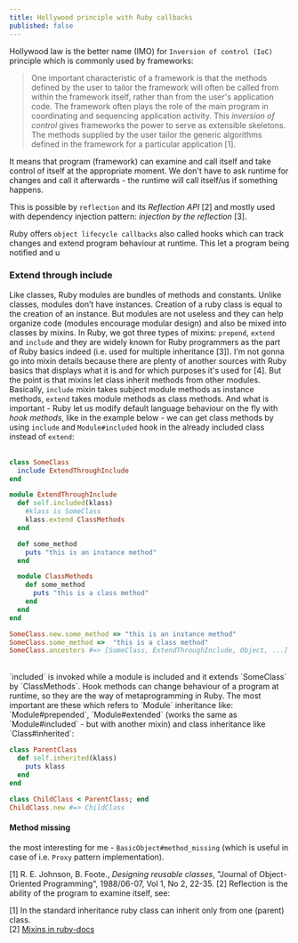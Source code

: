 ```yaml
---
title: Hollywood principle with Ruby callbacks
published: false
---
```



Hollywood law is the better name (IMO) for `Inversion of control (IoC)` principle which is commonly used by frameworks: 

> One important characteristic of a framework is that the methods defined by the user to tailor the framework will
 often be called from within the framework itself, rather than from the user's application code. The framework often 
 plays the role of the main program in coordinating and sequencing application activity. This _inversion of control_ 
 gives frameworks the power to serve as extensible skeletons. The methods supplied by the user tailor the generic
 algorithms defined in the framework for a particular application [1]. 

It means that program (framework) can examine and call itself and take control of itself at the appropriate moment. 
We don't have to ask runtime for changes and call it afterwards - the runtime will call itself/us if something happens. 

This is possible by `reflection` and its _Reflection API_ [2] and mostly used with dependency injection pattern: 
_injection by the reflection_ [3]. 





Ruby offers `object lifecycle callbacks` also called hooks which can track changes and extend program behaviour at runtime.
This let a program being notified and u

### Extend through include 

Like classes, Ruby modules are bundles of methods and constants. Unlike classes, modules don’t have instances. 
Creation of a ruby class is equal to the creation of an instance. But modules are not useless and they can help 
organize code (modules encourage modular design) and also be mixed into classes by mixins. In Ruby, we got three types 
of mixins: `prepend`, `extend` and `include` and they are widely known for Ruby programmers as the part of Ruby 
basics indeed (i.e. used for multiple inheritance [3]). I'm not gonna go into 
mixin details because there are plenty of another sources with Ruby basics that displays what it is and for which 
purposes it's used for [4]. But the point is that mixins let class inherit methods from other modules. 
Basically, `include` mixin takes subject module methods as instance methods, `extend` takes module methods as 
class methods. And what is important - Ruby let us modify default language behaviour on the fly with _hook methods_, like in the example below - 
we can get class methods by using `include` and `Module#included` hook in the already included class instead of `extend`:
<br>
<br>
```ruby
class SomeClass
  include ExtendThroughInclude
end

module ExtendThroughInclude
  def self.included(klass)
    #klass is SomeClass
    klass.extend ClassMethods
  end

  def some_method
    puts "this is an instance method"
  end

  module ClassMethods
    def some_method
      puts "this is a class method"
    end
  end
end

SomeClass.new.some_method => "this is an instance method"
SomeClass.some_method =>  "this is a class method"
SomeClass.ancestors #=> [SomeClass, ExtendThroughInclude, Object, ...]
```
<br>
`included` is invoked while a module is included and it extends `SomeClass` by `ClassMethods`. Hook methods can change behaviour of a program at runtime, so they are the way of metaprogramming in Ruby. 
The most important are these which refers to `Module` inheritance like: `Module#prepended`, `Module#extended` (works the same as `Module#included` - but with another mixin)
and class inheritance like `Class#inherited`:
<br>

```ruby
class ParentClass
  def self.inherited(klass)
    puts klass
  end
end

class ChildClass < ParentClass; end
ChildClass.new #=> ChildClass
```

#### Method missing 
the most interesting for me - `BasicObject#method_missing` (which is useful in case of i.e. `Proxy` pattern implementation).


[1] R. E. Johnson, B. Foote., _Designing reusable classes_, "Journal of Object-Oriented Programming", 1988/06-07, Vol 1, No 2, 22-35.
[2] Reflection is the ability of the program to examine itself, see: 

[1] In the standard inheritance ruby class can inherit only from one (parent) class.
<br>
[2] [Mixins in ruby-docs](https://ruby-doc.com/docs/ProgrammingRuby/html/tut_modules.html)

